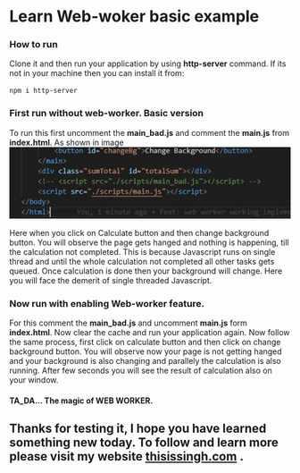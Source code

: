 # Learn Web-woker basic example

### How to run
Clone it and then run your application by using **http-server** command. If its not in your machine then you
can install it from:
```
npm i http-server
```

### First run without web-worker. Basic version
To run this first uncomment the **main_bad.js** and comment the **main.js** from **index.html**. As shown in image
![html script](./images/html_example.JPG)

Here when you click on Calculate button and then change background button. You will observe the page gets hanged and nothing is
happening, till the calculation not completed. This is because Javascript runs on single thread and until the whole calculation
not completed all other tasks gets queued. Once calculation is done then your background will change. Here you will face the 
demerit of single threaded Javascript.

### Now run with enabling Web-worker feature.
For this comment the **main_bad.js** and uncomment **main.js** form **index.html**. Now clear the cache and run your application again. Now follow the same process, first click on calculate button and then click on change background button. You will observe now your page is not getting hanged and your background is also changing and parallely the calculation is also running. After few seconds you will see the result of calculation also on your window.

#### TA_DA... The magic of WEB WORKER.

## Thanks for testing it, I hope you have learned something new today. To follow and learn more please visit my website [thisissingh.com](https://www.thisissingh.com/) .